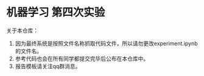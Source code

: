 # 机器学习 第四次实验

关于本仓库：

1. 因为最终系统是按照文件名称抓取代码文件，所以请勿更改experiment.ipynb的文件名。
2. 参考代码也会在所有同学都提交完毕后公布在本仓库中。
3. 报告模板请关注qq群消息。

